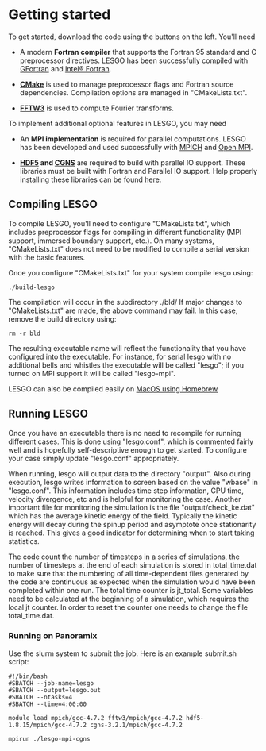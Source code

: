 # Getting started

To get started, download the code using the buttons on the left. You'll need

* A modern **Fortran compiler** that supports the Fortran 95 standard and C 
preprocessor directives. LESGO has been successfully compiled with 
[GFortran](https://gcc.gnu.org/fortran/) and 
[Intel&reg; Fortran](https://software.intel.com/en-us/fortran-compilers).

* **[CMake](https://cmake.org/)** is used to manage preprocessor flags and 
Fortran source dependencies. Compilation options are managed in "CMakeLists.txt".

* **[FFTW3](http://www.fftw.org/)** is used to compute Fourier transforms.

To implement additional optional features in LESGO, you may need 

* An **MPI implementation** is required for parallel computations. LESGO has 
been developed and used successfully with [MPICH](http://www.mpich.org/) and 
[Open MPI](https://www.open-mpi.org/).

* **[HDF5](https://support.hdfgroup.org/HDF5/) and 
[CGNS](http://cgns.github.io/)** are required to build with parallel IO support. 
These libraries must be built with Fortran and Parallel IO support. Help properly 
installing these libraries can be found [here](cgns.html).

## Compiling LESGO 
To compile LESGO, you'll need to configure "CMakeLists.txt", which includes 
preprocessor flags for compiling in different functionality (MPI support,
immersed boundary support, etc.). On many systems, "CMakeLists.txt" does not 
need to be modified to compile a serial version with the basic features. 

Once you configure "CMakeLists.txt" for your system compile lesgo using:

    ./build-lesgo

The compilation will occur in the subdirectory ./bld/ If major changes to 
"CMakeLists.txt" are made, the above command may fail. In this case, remove
the build directory using:

    rm -r bld

The resulting executable name will reflect the functionality that you have
configured into the executable. For instance, for serial lesgo with no additional
bells and whistles the executable will be called "lesgo"; if you turned on MPI
support it will be called "lesgo-mpi".

LESGO can also be compiled easily on [MacOS using Homebrew](darwin-brew.html)

## Running LESGO
Once you have an executable there is no need to recompile for running different 
cases. This is done using "lesgo.conf", which is commented fairly well and is
hopefully self-descriptive enough to get started. To configure your case simply 
update "lesgo.conf" appropriately.

When running, lesgo will output data to the directory "output". Also during
execution, lesgo writes information to screen based on the value "wbase" in
"lesgo.conf". This information includes time step information, CPU time,
velocity divergence, etc and is helpful for monitoring the case. Another
important file for monitoring the simulation is the file "output/check_ke.dat"
which has the average kinetic energy of the field. Typically the kinetic energy
will decay during the spinup period and asymptote once stationarity is
reached. This gives a good indicator for determining when to start taking
statistics.

The code count the number of timesteps in a series of simulations, the number of 
timesteps at the end of each simulation is stored in total_time.dat to make sure 
that the numbering of all time-dependent files generated by the code are 
continuous as expected when the simulation would have been completed within one 
run. The total time counter is jt_total. Some variables need to be calculated at
the beginning of a simulation, which requires the local jt counter. In order to 
reset the counter one needs to change the file total_time.dat.

### Running on Panoramix
Use the slurm system to submit the job. Here is an example submit.sh script:
```
#!/bin/bash
#SBATCH --job-name=lesgo
#SBATCH --output=lesgo.out
#SBATCH --ntasks=4
#SBATCH --time=4:00:00

module load mpich/gcc-4.7.2 fftw3/mpich/gcc-4.7.2 hdf5-1.8.15/mpich/gcc-4.7.2 cgns-3.2.1/mpich/gcc-4.7.2

mpirun ./lesgo-mpi-cgns
```
